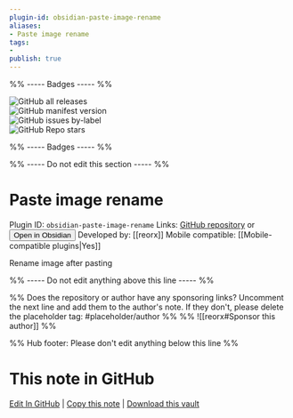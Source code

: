 ```yaml
---
plugin-id: obsidian-paste-image-rename
aliases:
- Paste image rename
tags: 
- 
publish: true
---
```


%% ----- Badges ----- %%

![GitHub all releases](https://img.shields.io/github/downloads/reorx/obsidian-paste-image-rename/total?color=573E7A&logo=github&style=for-the-badge)   
![GitHub manifest version](https://img.shields.io/github/manifest-json/v/reorx/obsidian-paste-image-rename?color=573E7A&logo=github&style=for-the-badge)   
![GitHub issues by-label](https://img.shields.io/github/issues/reorx/obsidian-paste-image-rename/help%20wanted?color=573E7A&logo=github&style=for-the-badge)   
![GitHub Repo stars](https://img.shields.io/github/stars/reorx/obsidian-paste-image-rename?color=573E7A&logo=github&style=for-the-badge)

%% ----- Badges ----- %%

%% ----- Do not edit this section ----- %%

# Paste image rename

Plugin ID: `obsidian-paste-image-rename`
Links: [GitHub repository](https://github.com/reorx/obsidian-paste-image-rename) or [<button id=HH>Open in Obsidian</button>](obsidian://show-plugin?id=obsidian-paste-image-rename)
Developed by: [[reorx]]
Mobile compatible: [[Mobile-compatible plugins|Yes]]

Rename image after pasting

%% ----- Do not edit anything above this line ----- %% 

%% Does the repository or author have any sponsoring links? Uncomment the next line and add them to the author's note. If they don't, please delete the placeholder tag: #placeholder/author %%
%% ![[reorx#Sponsor this author]] %%

%% Hub footer: Please don't edit anything below this line %%

# This note in GitHub

<span class="git-footer">[Edit In GitHub](https://github.dev/obsidian-community/obsidian-hub/blob/main/02%20-%20Community%20Expansions/02.05%20All%20Community%20Expansions/Plugins/obsidian-paste-image-rename.md "git-hub-edit-note") | [Copy this note](https://raw.githubusercontent.com/obsidian-community/obsidian-hub/main/02%20-%20Community%20Expansions/02.05%20All%20Community%20Expansions/Plugins/obsidian-paste-image-rename.md "git-hub-copy-note") | [Download this vault](https://github.com/obsidian-community/obsidian-hub/archive/refs/heads/main.zip "git-hub-download-vault") </span>

